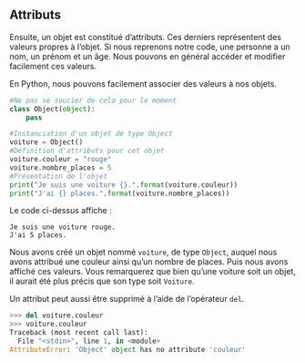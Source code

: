 ## Attributs

Ensuite, un objet est constitué d’attributs. Ces derniers représentent des valeurs propres à l’objet. Si nous reprenons notre code,
une personne a un nom, un prénom et un âge. Nous pouvons en général accéder et modifier facilement ces valeurs.

En Python, nous pouvons facilement associer des valeurs à nos objets.

```python
#Ne pas se soucier de cela pour le moment
class Object(object):
    pass

#Instanciation d'un objet de type Object
voiture = Object()
#Définition d'attributs pour cet objet
voiture.couleur = "rouge"
voiture.nombre_places = 5
#Présentation de l'objet
print("Je suis une voiture {}.".format(voiture.couleur))
print("J'ai {} places.".format(voiture.nombre_places))
```

Le code ci-dessus affiche :

```text
Je suis une voiture rouge.
J'ai 5 places.
```

Nous avons créé un objet nommé `voiture`, de type `Object`, auquel nous avons attribué une couleur ainsi qu’un nombre de places.
Puis nous avons affiché ces valeurs. Vous remarquerez que bien qu’une voiture soit un objet, il aurait été plus précis que son type soit `Voiture`.

Un attribut peut aussi être supprimé à l’aide de l’opérateur `del`.

```python
>>> del voiture.couleur
>>> voiture.couleur
Traceback (most recent call last):
  File "<stdin>", line 1, in <module>
AttributeError: 'Object' object has no attribute 'couleur'
```
